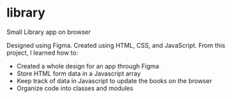 # library
Small Library app on browser

Designed using Figma. Created using HTML, CSS, and JavaScript. From this project, I learned how to:
- Created a whole design for an app through Figma
- Store HTML form data in a Javascript array
- Keep track of data in Javascript to update the books on the browser
- Organize code into classes and modules